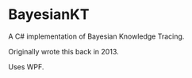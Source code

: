 # BayesianKT
A C# implementation of Bayesian Knowledge Tracing.

Originally wrote this back in 2013.

Uses WPF.